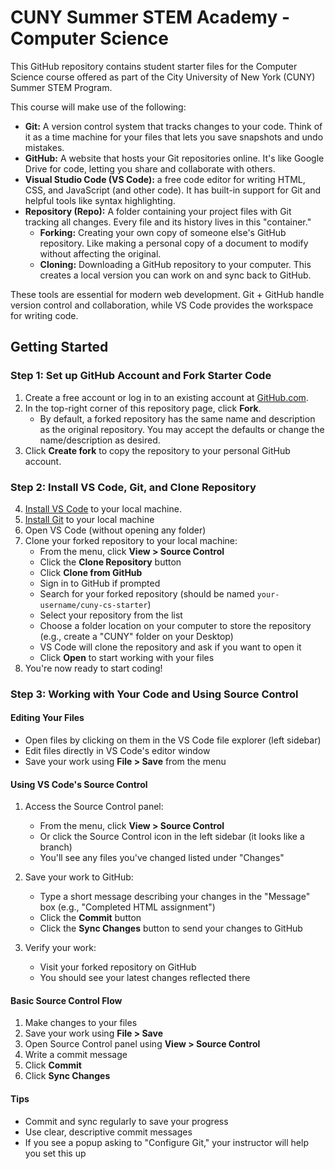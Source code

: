 # CUNY Summer STEM Academy - Computer Science

This GitHub repository contains student starter files for the Computer Science course offered as part of the City University of New York (CUNY) Summer STEM Program. 

This course will make use of the following:

- **Git:** A version control system that tracks changes to your code. Think of it as a time machine for your files that lets you save snapshots and undo mistakes.
- **GitHub:** A website that hosts your Git repositories online. It's like Google Drive for code, letting you share and collaborate with others.
- **Visual Studio Code (VS Code):** a free code editor for writing HTML, CSS, and JavaScript (and other code). It has built-in support for Git and helpful tools like syntax highlighting.
- **Repository (Repo):** A folder containing your project files with Git tracking all changes. Every file and its history lives in this "container."
    - **Forking:** Creating your own copy of someone else's GitHub repository. Like making a personal copy of a document to modify without affecting the original.
    - **Cloning:** Downloading a GitHub repository to your computer. This creates a local version you can work on and sync back to GitHub.

These tools are essential for modern web development. Git + GitHub handle version control and collaboration, while VS Code provides the workspace for writing code.

## Getting Started

### Step 1: Set up GitHub Account and Fork Starter Code

1. Create a free account or log in to an existing account at [GitHub.com](https://github.com/).
2. In the top-right corner of this repository page, click **Fork**.
    - By default, a forked repository has the same name and description as the original repository. You may accept the defaults or change the name/description as desired.
3. Click **Create fork** to copy the repository to your personal GitHub account.

### Step 2: Install VS Code, Git, and Clone Repository

4. [Install VS Code](https://code.visualstudio.com/download) to your local machine.
5. [Install Git](https://git-scm.com/downloads) to your local machine
6. Open VS Code (without opening any folder)
7. Clone your forked repository to your local machine:
    - From the menu, click **View > Source Control**
    - Click the **Clone Repository** button
    - Click **Clone from GitHub**
    - Sign in to GitHub if prompted
    - Search for your forked repository (should be named `your-username/cuny-cs-starter`)
    - Select your repository from the list
    - Choose a folder location on your computer to store the repository (e.g., create a "CUNY" folder on your Desktop)
    - VS Code will clone the repository and ask if you want to open it
    - Click **Open** to start working with your files
8. You're now ready to start coding!

### Step 3: Working with Your Code and Using Source Control

#### Editing Your Files

- Open files by clicking on them in the VS Code file explorer (left sidebar)
- Edit files directly in VS Code's editor window
- Save your work using **File > Save** from the menu

#### Using VS Code's Source Control

1. Access the Source Control panel:
   - From the menu, click **View > Source Control**
   - Or click the Source Control icon in the left sidebar (it looks like a branch)
   - You'll see any files you've changed listed under "Changes"

2. Save your work to GitHub:
   - Type a short message describing your changes in the "Message" box (e.g., "Completed HTML assignment")
   - Click the **Commit** button
   - Click the **Sync Changes** button to send your changes to GitHub

3. Verify your work:
   - Visit your forked repository on GitHub
   - You should see your latest changes reflected there

#### Basic Source Control Flow

1. Make changes to your files
2. Save your work using **File > Save**
3. Open Source Control panel using **View > Source Control**
4. Write a commit message
5. Click **Commit**
6. Click **Sync Changes**

#### Tips

- Commit and sync regularly to save your progress
- Use clear, descriptive commit messages
- If you see a popup asking to "Configure Git," your instructor will help you set this up